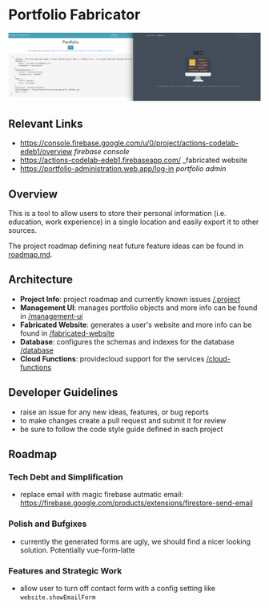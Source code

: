 # Portfolio Fabricator

![preview](/.project/assets/website-and-admin_08_06_19.png)

## Relevant Links
- https://console.firebase.google.com/u/0/project/actions-codelab-edeb1/overview
	_firebase console_
- https://actions-codelab-edeb1.firebaseapp.com/
	_fabricated website
- https://portfolio-administration.web.app/log-in
	_portfolio admin_

## Overview
This is a tool to allow users to store their personal information (i.e. education, work experience) in a single location and easily export it to other sources.

The project roadmap defining neat future feature ideas can be found in [roadmap.md](/.project/roadmap.md).

## Architecture
- **Project Info**: project roadmap and currently known issues [/.project](/.project)
- **Management UI**: manages portfolio objects and more info can be found in [/management-ui](/management-ui)
- **Fabricated Website**: generates a user's website and more info can be found in [/fabricated-website](/fabricated-website)
- **Database**: configures the schemas and indexes for the database [/database](/database)
- **Cloud Functions**: providecloud support for the services [/cloud-functions](/cloud-functions)

## Developer Guidelines
- raise an issue for any new ideas, features, or bug reports
- to make changes create a pull request and submit it for review
- be sure to follow the code style guide defined in each project

## Roadmap

### Tech Debt and Simplification
- replace email with magic firebase autmatic email: https://firebase.google.com/products/extensions/firestore-send-email

### Polish and Bufgixes
- currently the generated forms are ugly, we should find a nicer looking solution. Potentially vue-form-latte

### Features and Strategic Work
- allow user to turn off contact form with a config setting like `website.showEmailForm`